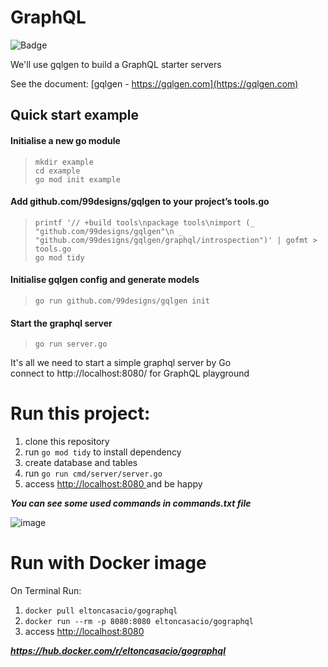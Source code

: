 # GraphQL 
![Badge](https://img.shields.io/static/v1?label=go&message=1.20&color=blue&style=for-the-badge&logo=Go)

We'll use gqlgen to build a GraphQL starter servers

See the document: [gqlgen - https://gqlgen.com](https://gqlgen.com)

## Quick start example 

#### Initialise a new go module

> `mkdir example`<br/>
> `cd example`<br/>
> `go mod init example`<br/>

#### Add github.com/99designs/gqlgen to your project’s tools.go <br/>
> `printf '// +build tools\npackage tools\nimport (_ "github.com/99designs/gqlgen"\n _ "github.com/99designs/gqlgen/graphql/introspection")' | gofmt > tools.go`<br/>
> `go mod tidy`

#### Initialise gqlgen config and generate models

> `go run github.com/99designs/gqlgen init`

#### Start the graphql server

> `go run server.go`

It's all we need to start a simple graphql server by Go <br/>
connect to http://localhost:8080/ for GraphQL playground


# Run this project:
<ol>
  <li>clone this repository</li>
  <li>run <code>go mod tidy</code> to install dependency</li>
  <li>create database and tables</li>
  <li>run <code>go run cmd/server/server.go</code></li>
  <li>access <a href="http://localhost:8080"> http://localhost:8080 </a> and be happy</li>
</ol>
    
***You can see some used commands in commands.txt file***

![image](https://img.shields.io/badge/Go-00ADD8?style=for-the-badge&logo=go&logoColor=white)

# Run with Docker image

On Terminal Run:
<ol>
  <li><code>docker pull eltoncasacio/gographql</code></li>
  <li><code>docker run --rm -p 8080:8080 eltoncasacio/gographql</code></li>
  <li>access <a href="http://localhost:8080"> http://localhost:8080 </a></li>
</ol>

***https://hub.docker.com/r/eltoncasacio/gographql***